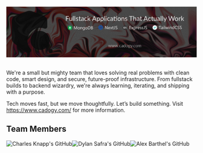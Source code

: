 ![Cadogy's GitHub](https://github.com/Cadogy/.github/blob/main/profile/cadogy_github_banner.jpg)
##
We're a small but mighty team that loves solving real problems with clean code, smart design, and secure, future-proof infrastructure. From fullstack builds to backend wizardry, we're always learning, iterating, and shipping with a purpose.

Tech moves fast, but we move thoughtfully. Let’s build something.
Visit https://www.cadogy.com/ for more information.

## Team Members

<a href="https://github.com/charlesknapp"><img align="left" src="https://github.com/charlesknapp.png" title="Charles Knapp's GitHub" height=64></a>
<a href="https://github.com/interborn"><img align="left" src="https://github.com/interborn.png" title="Dylan Safra's GitHub" height=64></a>
<a href="https://github.com/allizine"><img align="left" src="https://github.com/allizine.png" title="Alex Barthel's GitHub" height=64></a>
